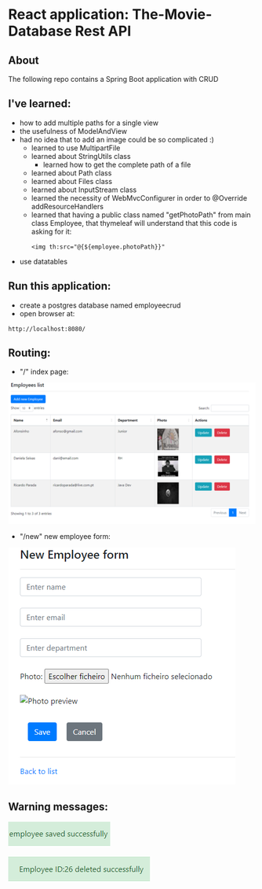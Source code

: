 # React application: The-Movie-Database Rest API

## About
The following repo contains a Spring Boot application with CRUD

## I've learned:
* how to add multiple paths for a single view
* the usefulness of ModelAndView
* had no idea that to add an image could be so complicated :)
  * learned to use MultipartFile
  * learned about StringUtils class
    * learned how to get the complete path of a file
  * learned about Path class
  * learned about Files class
  * learned about InputStream class
  * learned the necessity of WebMvcConfigurer in order to @Override addResourceHandlers
  * learned that having a public class named "getPhotoPath" from main class Employee, that thymeleaf will understand that this code is asking for it:
    ```
    <img th:src="@{${employee.photoPath}}"
    ```
* use datatables

##  Run this application:
* create a postgres database named employeecrud
* open browser at:
```
http://localhost:8080/
```

## Routing:
* "/" index page:

![img.png](img.png)

* "/new" new employee form:

![img_1.png](img_1.png)

## Warning messages:

![img_2.png](img_2.png)

![img_3.png](img_3.png)